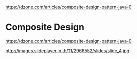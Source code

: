 


https://dzone.com/articles/composite-design-pattern-java-0



# Composite Design

https://dzone.com/articles/composite-design-pattern-java-0

http://images.slideplayer.in.th/11/2966552/slides/slide_4.jpg
